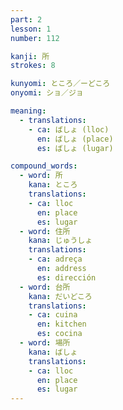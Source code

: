 ```yaml
---
part: 2
lesson: 1
number: 112

kanji: 所
strokes: 8

kunyomi: ところ／ーどころ
onyomi: ショ／ジョ

meaning:
  - translations:
    - ca: ばしょ (lloc)
      en: ばしょ (place)
      es: ばしょ (lugar)

compound_words:
  - word: 所
    kana: ところ
    translations:
    - ca: lloc
      en: place
      es: lugar
  - word: 住所
    kana: じゅうしょ
    translations:
    - ca: adreça
      en: address
      es: dirección
  - word: 台所
    kana: だいどころ
    translations:
    - ca: cuina
      en: kitchen
      es: cocina
  - word: 場所
    kana: ばしょ
    translations:
    - ca: lloc
      en: place
      es: lugar
---
```

